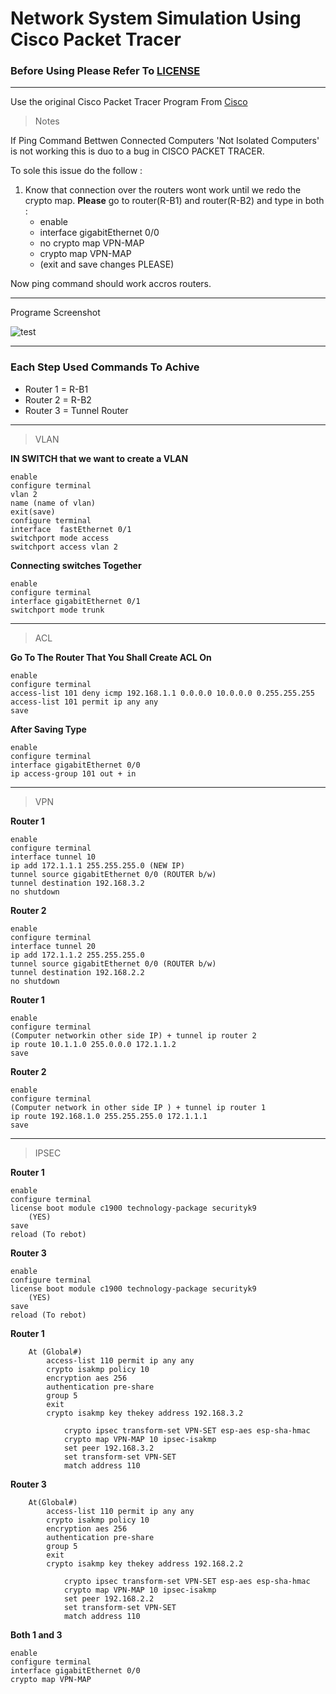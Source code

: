 # Network System Simulation Using Cisco Packet Tracer

### Before Using Please Refer To [LICENSE](https://github.com/WassemAdil/Network-System-Simulation/blob/main/LICENSE)

-----------------------
Use the original Cisco Packet Tracer Program From [Cisco](https://www.netacad.com/courses/packet-tracer)

> Notes

If Ping Command Bettwen Connected Computers 'Not Isolated Computers' is not working this is duo to a bug in CISCO PACKET TRACER. 

To sole this issue do the follow :

1. Know that connection over the routers wont work until we redo the crypto map. **Please** go to router(R-B1) and router(R-B2) and type in both :
    - enable
    - interface gigabitEthernet 0/0
    - no crypto map VPN-MAP
    - crypto map VPN-MAP
    - (exit and save changes PLEASE)

Now ping command should work accros routers.

------------------------------------------------------

Programe Screenshot

![test](https://github.com/WassemAdil/Network-System-Simulation/blob/main/Program_Screenshot.png)

----------------------------------------------

### Each Step Used Commands To Achive

- Router 1 = R-B1
- Router 2 = R-B2
- Router 3 = Tunnel Router

-------------------------------------------

> VLAN

**IN SWITCH that we want to create a VLAN**

    enable 
    configure terminal 
    vlan 2
    name (name of vlan)
    exit(save)
    configure terminal 
    interface  fastEthernet 0/1
    switchport mode access 
    switchport access vlan 2 
	

**Connecting switches Together**

	enable
	configure terminal 
	interface gigabitEthernet 0/1
	switchport mode trunk 

---------------------------------

> ACL

**Go To The Router That You Shall Create ACL On**

	enable 
	configure terminal
	access-list 101 deny icmp 192.168.1.1 0.0.0.0 10.0.0.0 0.255.255.255
	access-list 101 permit ip any any 
	save 

**After Saving Type**

	enable 
	configure terminal
	interface gigabitEthernet 0/0
	ip access-group 101 out + in 

------------------------------------

> VPN


**Router 1**

    enable 
    configure terminal 
    interface tunnel 10 
    ip add 172.1.1.1 255.255.255.0 (NEW IP)
    tunnel source gigabitEthernet 0/0 (ROUTER b/w)
    tunnel destination 192.168.3.2 
    no shutdown 

**Router 2**

    enable 
    configure terminal 
    interface tunnel 20 
    ip add 172.1.1.2 255.255.255.0 
    tunnel source gigabitEthernet 0/0 (ROUTER b/w)
    tunnel destination 192.168.2.2
    no shutdown 

**Router 1**

	enable 
	configure terminal
	(Computer networkin other side IP) + tunnel ip router 2
	ip route 10.1.1.0 255.0.0.0 172.1.1.2
	save

**Router 2**

	enable 
	configure terminal 
	(Computer network in other side IP ) + tunnel ip router 1
	ip route 192.168.1.0 255.255.255.0 172.1.1.1
	save 

-------------------------------------------

> IPSEC

**Router 1**

	enable 
	configure terminal 
	license boot module c1900 technology-package securityk9 
		(YES)
	save
	reload (To rebot)


**Router 3**
		
	enable 
	configure terminal 
	license boot module c1900 technology-package securityk9 
		(YES)
	save
	reload (To rebot)


**Router 1**

		At (Global#)
			access-list 110 permit ip any any
			crypto isakmp policy 10
			encryption aes 256
			authentication pre-share 
			group 5
			exit
			crypto isakmp key thekey address 192.168.3.2
			
				crypto ipsec transform-set VPN-SET esp-aes esp-sha-hmac
				crypto map VPN-MAP 10 ipsec-isakmp
				set peer 192.168.3.2
				set transform-set VPN-SET
				match address 110

**Router 3**

		At(Global#)
			access-list 110 permit ip any any
			crypto isakmp policy 10
			encryption aes 256
			authentication pre-share 
			group 5
			exit
			crypto isakmp key thekey address 192.168.2.2
			
				crypto ipsec transform-set VPN-SET esp-aes esp-sha-hmac
				crypto map VPN-MAP 10 ipsec-isakmp
				set peer 192.168.2.2
				set transform-set VPN-SET
				match address 110

**Both 1 and 3**

	enable
	configure terminal 
	interface gigabitEthernet 0/0
	crypto map VPN-MAP

 


